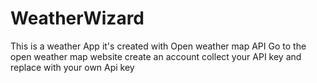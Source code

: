 # WeatherWizard 
This is a weather App
it's created with Open weather map API 
Go to the open weather map website create an account
collect your API key and replace with your own Api key 
